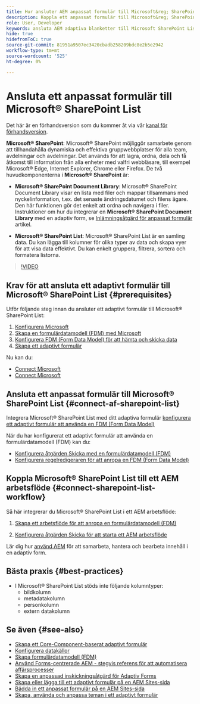 ```yaml
---
title: Hur ansluter AEM anpassat formulär till Microsoft&reg; SharePoint List?
description: Koppla ett anpassat formulär till Microsoft&reg; SharePoint List. Lär dig hur du konfigurerar listan Microsoft&reg; SharePoint och skapar en FDM (Form Data Model) med hjälp av konfigurationen. Dessutom får du lära dig hur du integrerar FDM med ditt adaptiva formulär.
role: User, Developer
keywords: ansluta AEM adaptiva blanketter till Microsoft SharePoint List, ansluta adaptiva blanketter till Microsoft SharePoint List, integrera AEM adaptiva blanketter i Microsoft SharePoint List, integrera adaptiva blanketter till Microsoft SharePoint List, skicka data från ett adaptivt formulär till SharePoint List, skicka AEM arbetsflöde till SharePoint List.
hide: true
hidefromToC: true
source-git-commit: 81951a9507ec3420cbadb258209bdc8e2b5e2942
workflow-type: tm+mt
source-wordcount: '525'
ht-degree: 0%

---
```



# Ansluta ett anpassat formulär till Microsoft® SharePoint List

<span class="preview"> Det här är en förhandsversion som du kommer åt via vår [kanal för förhandsversion](https://experienceleague.adobe.com/docs/experience-manager-cloud-service/content/release-notes/prerelease.html#new-features). </span>

**Microsoft® SharePoint**: Microsoft® SharePoint möjliggör samarbete genom att tillhandahålla dynamiska och effektiva gruppwebbplatser för alla team, avdelningar och avdelningar. Det används för att lagra, ordna, dela och få åtkomst till information från alla enheter med valfri webbläsare, till exempel Microsoft® Edge, Internet Explorer, Chrome eller Firefox. De två huvudkomponenterna i **Microsoft® SharePoint** är:

* **Microsoft® SharePoint Document Library**: Microsoft® SharePoint Document Library visar en lista med filer och mappar tillsammans med nyckelinformation, t.ex. det senaste ändringsdatumet och filens ägare. Den här funktionen gör det enkelt att ordna och navigera i filer.
Instruktioner om hur du integrerar en **Microsoft® SharePoint Document Library** med en adaptiv form, se [Inlämningsåtgärd för anpassat formulär](/help/forms/configuring-submit-actions.md#submit-to-sharepoint) artikel.

* **Microsoft® SharePoint List**: Microsoft® SharePoint List är en samling data. Du kan lägga till kolumner för olika typer av data och skapa vyer för att visa data effektivt. Du kan enkelt gruppera, filtrera, sortera och formatera listorna.

>[!VIDEO](https://video.tv.adobe.com/v/3424820/connect-aem-adaptive-form-to-sharepointlist/?quality=12&learn=on)

## Krav för att ansluta ett adaptivt formulär till Microsoft® SharePoint List {#prerequisites}

Utför följande steg innan du ansluter ett adaptivt formulär till Microsoft® SharePoint List:

1. [Konfigurera Microsoft](/help/forms/configure-data-sources.md#configure-microsoft-sharepoint-list)
1. [Skapa en formulärdatamodell (FDM) med Microsoft](/help/forms/create-form-data-models.md)
1. [Konfigurera FDM (Form Data Model) för att hämta och skicka data](/help/forms/work-with-form-data-model.md#configure-services)
1. [Skapa ett adaptivt formulär](/help/forms/creating-adaptive-form-core-components.md)

Nu kan du:

* [Connect Microsoft](#connect-an-adaptive-form-to-microsoft-sharepoint-list-connect-af-sharepoint-list)
* [Connect Microsoft](#connect-sharepoint-list-workflow)

## Ansluta ett anpassat formulär till Microsoft® SharePoint List {#connect-af-sharepoint-list}

Integrera Microsoft® SharePoint List med ditt adaptiva formulär [konfigurera ett adaptivt formulär att använda en FDM (Form Data Model)](/help/forms/creating-adaptive-form-core-components.md#configure-a-schema-or-form-data-model-for-an-adaptive-formconfigure-schema-or-data-model-for-form)

När du har konfigurerat ett adaptivt formulär att använda en formulärdatamodell (FDM) kan du:

* [Konfigurera åtgärden Skicka med en formulärdatamodell (FDM)](/help/forms/configuring-submit-actions.md#submit-using-form-data-model)
* [Konfigurera regelredigeraren för att anropa en FDM (Form Data Model)](/help/forms/rule-editor.md#invoke-form-data-model-service-invoke)

## Koppla Microsoft® SharePoint List till ett AEM arbetsflöde {#connect-sharepoint-list-workflow}

Så här integrerar du Microsoft® SharePoint List i ett AEM arbetsflöde:

1. [Skapa ett arbetsflöde för att anropa en formulärdatamodell (FDM)](https://experienceleague.adobe.com/docs/experience-manager-65/developing/extending-aem/extending-workflows/workflows-models.html)

   <!--
    To create a workflow with the editor:
    1.  Go to your **AEM Forms Author** instance > **[!UICONTROL Tools]** > **[!UICONTROL Workflow]** > **[!UICONTROL Models]**.
    1.  Click **[!UICONTROL Create]** > **[!UICONTROL Create Model]**. The Add Workflow Model dialog appears. 
    1. Specify **[!UICONTROL Title]** and **[!UICONTROL Name (optional)]**.
    1. Click **[!UICONTROL Done]**. The new model is listed in the Workflow Models console.
    1. Select your new workflow, then use **[!UICONTROL Edit]** to open it for configuration.
    1. Add **[!UICONTROL Invoke Form Data Model Service]** step to your workflow.
    1. Confirm the changes with Sync (editor toolbar) to generate the runtime model.
    -->

1. [Konfigurera åtgärden Skicka för att starta ett AEM arbetsflöde](/help/forms/configuring-submit-actions.md#invoke-an-aem-workflow)


Lär dig hur [använd AEM](https://experienceleague.adobe.com/docs/experience-manager-learn/foundation/workflow/use-workflow.html) för att samarbeta, hantera och bearbeta innehåll i en adaptiv form.

## Bästa praxis {#best-practices}

<!-- * For storing data in a tabular format or implementing data permissions, it is advisable to use Microsoft&reg; SharePoint List rather than Microsoft&reg; SharePoint Document Library. -->
* I Microsoft® SharePoint List stöds inte följande kolumntyper:
   * bildkolumn
   * metadatakolumn
   * personkolumn
   * extern datakolumn

## Se även {#see-also}

* [Skapa ett Core-Component-baserat adaptivt formulär](/help/forms/creating-adaptive-form-core-components.md)
* [Konfigurera datakällor](/help/forms/configuring-submit-actions.md)
* [Skapa formulärdatamodell (FDM)](/help/forms/create-form-data-models.md)
* [Använd Forms-centrerade AEM - stegvis referens för att automatisera affärsprocesser](/help/forms/aem-forms-workflow-step-reference.md)
* [Skapa en anpassad inskickningsåtgärd för Adaptiv Forms](/help/forms/custom-submit-action-form.md)
* [Skapa eller lägga till ett adaptivt formulär på en AEM Sites-sida](/help/forms/create-or-add-an-adaptive-form-to-aem-sites-page.md)
* [Bädda in ett anpassat formulär på en AEM Sites-sida](/help/forms/embed-adaptive-form-aem-sites.md)
* [Skapa, använda och anpassa teman i ett adaptivt formulär](/help/forms/using-themes-in-core-components.md)







